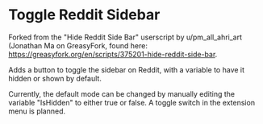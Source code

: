 # Toggle Reddit Sidebar

Forked from the "Hide Reddit Side Bar" userscript by u/pm\_all\_ahri\_art (Jonathan Ma on GreasyFork, found here: https://greasyfork.org/en/scripts/375201-hide-reddit-side-bar.

Adds a button to toggle the sidebar on Reddit, with a variable to have it hidden or shown by default.

Currently, the default mode can be changed by manually editing the variable "IsHidden" to either true or false. A toggle switch in the extension menu is planned.